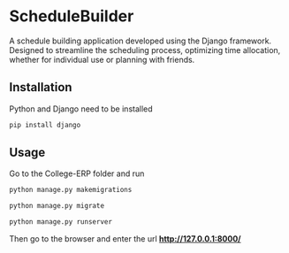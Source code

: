 # ScheduleBuilder
A schedule building application developed using the Django framework. Designed to streamline the scheduling process, optimizing time allocation, whether for individual use or planning with friends.

## Installation

Python and Django need to be installed

```bash
pip install django
```

## Usage

Go to the College-ERP folder and run
```bash
python manage.py makemigrations
```

```bash
python manage.py migrate
```

```bash
python manage.py runserver
```

Then go to the browser and enter the url **http://127.0.0.1:8000/**